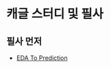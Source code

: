 # 캐글 스터디 및 필사

## 필사 먼저
* [EDA To Prediction](https://www.kaggle.com/ash316/eda-to-prediction-dietanic)

